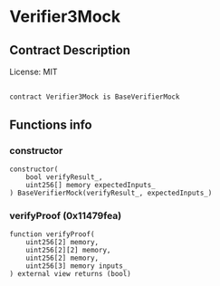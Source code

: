 # Verifier3Mock

## Contract Description


License: MIT

## 

```solidity
contract Verifier3Mock is BaseVerifierMock
```


## Functions info

### constructor

```solidity
constructor(
    bool verifyResult_,
    uint256[] memory expectedInputs_
) BaseVerifierMock(verifyResult_, expectedInputs_)
```


### verifyProof (0x11479fea)

```solidity
function verifyProof(
    uint256[2] memory,
    uint256[2][2] memory,
    uint256[2] memory,
    uint256[3] memory inputs_
) external view returns (bool)
```

